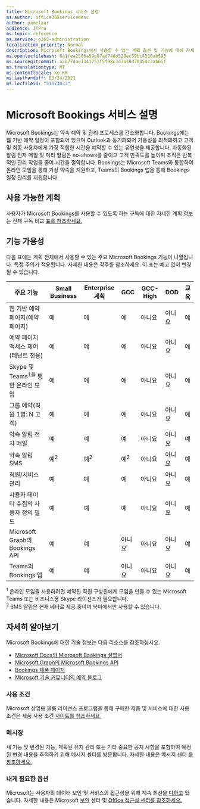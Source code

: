 ```yaml
---
title: Microsoft Bookings 서비스 설명
ms.author: office365servicedesc
author: pamelaar
audience: ITPro
ms.topic: reference
ms.service: o365-administration
localization_priority: Normal
description: Microsoft Bookings에서 사용할 수 있는 계획 옵션 및 기능에 대해 자세히 알아보십시오.
ms.openlocfilehash: 6a1fea2506a59e87ad74dd520ec59bc4310ab595
ms.sourcegitcommit: a2b77dae1341753f5f98c3d3b39d70454c3ab05f
ms.translationtype: MT
ms.contentlocale: ko-KR
ms.lasthandoff: 03/24/2021
ms.locfileid: "51173033"
---
```

# <a name="microsoft-bookings-service-description"></a>Microsoft Bookings 서비스 설명

Microsoft Bookings는 약속 예약 및 관리 프로세스를 간소화합니다. Bookings에는 웹 기반 예약 일정이 포함되어 있으며 Outlook과 동기화되어 가용성을 최적화하고 고객 및 최종 사용자에게 가장 적합한 시간을 예약할 수 있는 유연성을 제공합니다. 자동화된 알림 전자 메일 및 미리 알림은 no-shows를 줄이고 고객 만족도를 높이며 조직은 반복적인 관리 작업을 줄여 시간을 절약합니다. Bookings는 Microsoft Teams와 통합하여 온라인 모임을 통해 가상 약속을 지원하고, Teams의 Bookings 앱을 통해 Bookings 일정 관리를 지원합니다.

## <a name="available-plans"></a>사용 가능한 계획

사용자가 Microsoft Bookings를 사용할 수 있도록 하는 구독에 대한 자세한 계획 정보는 전체 구독 비교 [표를 참조하세요.](https://go.microsoft.com/fwlink/?linkid=2139145)

## <a name="feature-availability"></a>기능 가용성

다음 표에는 계획 전체에서 사용할 수 있는 주요 Microsoft Bookings 기능이 나열됩니다. 특정 주의가 적용됩니다. 자세한 내용은 각주를 참조하세요. 이 표는 예고 없이 변경될 수 있습니다.

| 주요 기능 | Small Business | Enterprise 계획 | GCC | GCC-High | DOD | 교육 |
| --- | --- | --- | --- | --- | --- | --- |
| 웹 기반 예약 페이지(예약 페이지) | 예 | 예 | 예 | 아니요 | 아니요 | 예 |
| 예약 페이지 액세스 제어(테넌트 전용) | 예 | 예 | 예 | 아니요 | 아니요 | 예 |
| Skype 및 Teams<sup>1을</sup> 통한 온라인 모임 <br/> | 예 | 예 | 예 | 아니요 | 아니요 | 예 |
| 그룹 예약(직원 1명: N 고객) | 예 | 예 | 예 | 아니요 | 아니요 | 예 |
| 약속 알림 전자 메일 | 예 | 예 | 예 | 아니요 | 아니요 | 예 |
| 약속 알림 SMS | 예<sup>2</sup> <br/> | 예<sup>2</sup> <br/> | 예<sup>2</sup> <br/> | 아니요 | 아니요 | 예 |
| 직원/서비스 관리 | 예 | 예 | 예 | 아니요 | 아니요 | 예 |
| 사용자 데이터 수집의 사용자 정의 필드 | 예 | 예 | 예 | 아니요 | 아니요 | 예 |
| Microsoft Graph의 Bookings API | 예 | 예 | 아니요 | 아니요 | 아니요 | 예 |
| Teams의 Bookings 앱 | 예 | 예 | 아니요 | 아니요 | 아니요 | 예 |

<sup>1</sup> 온라인 모임을 사용하려면 예약된 직원 구성원에게 모임을 만들 수 있는 Microsoft Teams 또는 비즈니스용 Skype 라이선스가 필요합니다.
<br/><sup>2</sup> SMS 알림은 현재 베타로 제공 중이며 북미에서만 사용할 수 있습니다.

## <a name="learn-more"></a>자세히 알아보기

Microsoft Bookings에 대한 기술 정보는 다음 리소스를 참조하십시오.

- [Microsoft Docs의 Microsoft Bookings 설명서](/microsoft-365/bookings/bookings-overview?view=o365-worldwide)
- [Microsoft Graph의 Microsoft Bookings API](/graph/api/resources/booking-api-overview?view=graph-rest-beta)
- [Bookings 제품 페이지](https://www.microsoft.com/microsoft-365/business/scheduling-and-booking-app)
- [Microsoft 기술 커뮤니티의 예약 블로그](https://techcommunity.microsoft.com/t5/microsoft-bookings-blog/bg-p/Office365BusinessAppsBlog)

### <a name="licensing-terms"></a>사용 조건

Microsoft 상업용 볼륨 라이선스 프로그램을 통해 구매한 제품 및 서비스에 대한 사용 조건은 제품 사용 조건 [사이트를 참조하세요.](https://www.microsoft.com/microsoft-365)

### <a name="messaging"></a>메시징

새 기능 및 변경된 기능, 계획된 유지 관리 또는 기타 중요한 공지 사항을 포함하여 예정된 변경 내용을 추적하기 위해 메시지 센터를 방문합니다. 자세한 내용은 메시지 센터 [를 참조하세요.](/microsoft-365/admin/manage/message-center)

### <a name="accessibility"></a>내게 필요한 옵션

Microsoft는 사용자의 데이터 보안 및 서비스의 접근성을 위해 계속 최선을 [다하고](https://www.microsoft.com/trust-center/compliance/accessibility) 있습니다. 자세한 내용은 Microsoft [보안](https://www.microsoft.com/trust-center) 센터 및 [Office 접근성 센터를 참조하세요.](https://support.office.com/article/ecab0fcf-d143-4fe8-a2ff-6cd596bddc6d)